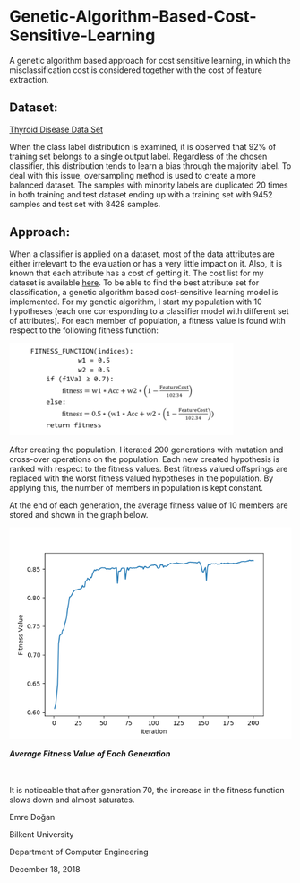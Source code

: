 # Genetic-Algorithm-Based-Cost-Sensitive-Learning
A genetic algorithm based approach for cost sensitive learning, in which the misclassification cost is considered together with the cost of feature extraction. 


## Dataset: 
[Thyroid Disease Data Set](http://archive.ics.uci.edu/ml/machine-learning-databases/thyroid-disease/)

When the class label distribution is examined, it is observed that 92% of training set belongs to a single output label. Regardless of the chosen classifier, this distribution tends to learn a bias through the majority label. To deal with this issue, oversampling method is used to create a more balanced dataset. The samples with minority labels are duplicated 20 times in both training and test dataset ending up with a training set with 9452 samples and test set with 8428 samples. 

## Approach: 

When a classifier is applied on a dataset, most of the data attributes are either irrelevant to the evaluation or has a very little impact on it. 
Also, it is known that each attribute has a cost of getting it. The cost list for my dataset is available [here](./data/ann-thyroid.cost.txt).
To be able to find the best attribute set for classification, a genetic algorithm based cost-sensitive learning model is implemented.
For my genetic algorithm, I start my population with 10 hypotheses (each one corresponding to a classifier model with different set of attributes). For each member of population, a fitness value is found with respect to the following fitness function:

<img src="./documentation/results/fitness.png" width="400">


After creating the population, I iterated 200 generations with mutation and cross-over operations on the population. Each new created hypothesis is ranked with respect to the fitness values. Best fitness valued offsprings are replaced with the worst fitness valued hypotheses in the population. By applying this, the number of members in population is kept constant. 


At the end of each generation, the average fitness value of 10 members are stored and shown in the graph below.


<img src="./documentation/results/AverageFitness.png" width="600">

***Average Fitness Value of Each Generation***<br><br><br>



It is noticeable that after generation 70, the increase in the fitness function slows down and almost saturates.





Emre Doğan

Bilkent University

Department of Computer Engineering

December 18, 2018
